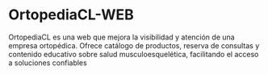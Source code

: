 # OrtopediaCL-WEB
OrtopediaCL es una web que mejora la visibilidad y atención de una empresa ortopédica. Ofrece catálogo de productos, reserva de consultas y contenido educativo sobre salud musculoesquelética, facilitando el acceso a soluciones confiables

